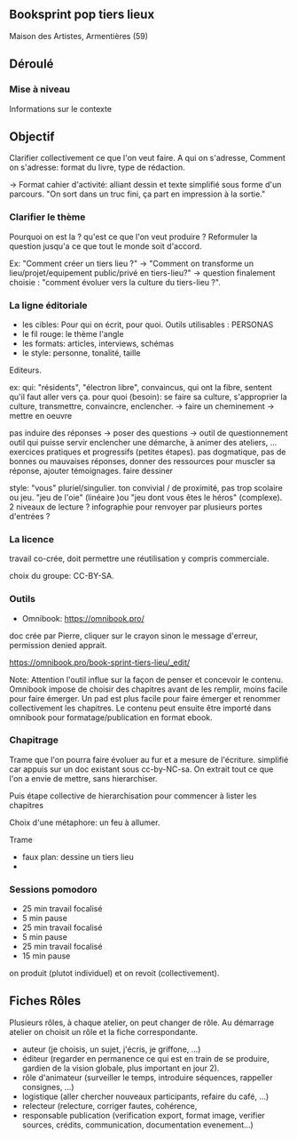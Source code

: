 ## Booksprint pop tiers lieux

Maison des Artistes, Armentières (59)

## Déroulé

### Mise à niveau

Informations sur le contexte


## Objectif 
Clarifier collectivement ce que l'on veut faire. A qui on s'adresse, Comment on s'adresse: format du livre, type de rédaction.

-> Format cahier d'activité: alliant dessin et texte simplifié sous forme d'un parcours.
"On sort dans un truc fini, ça part en impression à la sortie."


### Clarifier le thème

Pourquoi on est la ? qu'est ce que l'on veut produire ?
Reformuler la question jusqu'a ce que tout le monde soit d'accord.

Ex: "Comment créer un tiers lieu ?" -> "Comment on transforme un lieu/projet/equipement public/privé en tiers-lieu?" -> question finalement choisie : "comment évoluer vers la culture du tiers-lieu ?". 



### La ligne éditoriale

- les cibles: Pour qui on écrit, pour quoi. Outils utilisables : PERSONAS
- le fil rouge: le thème l'angle
- les formats: articles, interviews, schémas
- le style: personne, tonalité, taille

Editeurs.

ex: 
qui: "résidents", "électron libre", convaincus, qui ont la fibre, sentent qu'il faut aller vers ça.
pour quoi (besoin): se faire sa culture, s'approprier la culture, transmettre, convaincre, enclencher. -> faire un cheminement -> mettre en oeuvre

pas induire des réponses -> poser des questions -> outil de questionnement
outil qui puisse servir enclencher une démarche, à animer des ateliers, ...
exercices pratiques et progressifs (petites étapes). pas dogmatique, pas de bonnes ou mauvaises réponses, donner des ressources pour muscler sa réponse, ajouter témoignages.
faire dessiner

style: "vous" pluriel/singulier. ton convivial / de proximité, pas trop scolaire ou jeu.
"jeu de l'oie" (linéaire )ou "jeu dont vous êtes le héros" (complexe). 2 niveaux de lecture ? infographie pour renvoyer par plusieurs portes d'entrées ?



### La licence

travail co-crée, doit permettre une réutilisation y compris commerciale.

choix du groupe: CC-BY-SA.


### Outils

- Omnibook: https://omnibook.pro/

doc crée par Pierre, cliquer sur le crayon sinon le message d'erreur, permission denied apprait.

https://omnibook.pro/book-sprint-tiers-lieu/_edit/

Note: Attention l'outil influe sur la façon de penser et concevoir le contenu. Omnibook impose de choisir des chapitres avant de les remplir, moins facile pour faire émerger. Un pad est plus facile pour faire émerger et renommer collectivement les chapitres. Le contenu peut ensuite être importé dans omnibook pour formatage/publication en format ebook.

### Chapitrage 
Trame que l'on pourra faire évoluer au fur et a mesure de l'écriture.
simplifié car appuis sur un doc existant sous cc-by-NC-sa.
On extrait tout ce que l'on a envie de mettre, sans hierarchiser.

Puis étape collective de hierarchisation pour commencer à lister les chapitres

Choix d'une métaphore: un feu à allumer.

Trame

- faux plan: dessine un tiers lieu
- 


### Sessions pomodoro

- 25 min travail focalisé
- 5 min pause
- 25 min travail focalisé
- 5 min pause
- 25 min travail focalisé
- 15 min pause

on produit (plutot individuel) et on revoit (collectivement).



## Fiches Rôles

Plusieurs rôles, à chaque atelier, on peut changer de rôle.
Au démarrage atelier on choisit un rôle et la fiche correspondante.

- auteur (je choisis, un sujet, j'écris, je griffone, ...)
- éditeur (regarder en permanence ce qui est en train de se produire, gardien de la vision globale, plus important en jour 2).
- rôle d'animateur (surveiller le temps, introduire séquences, rappeller consignes, ...)
- logistique (aller chercher nouveaux participants, refaire du café, ...)
- relecteur (relecture, corriger fautes, cohérence, 
- responsable publication (verification export, format image, verifier sources, crédits, communication, documentation evenement...)

